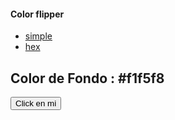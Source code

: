 <Doctype>
<html long="es">
<Head>
<meta charset="utf-8">
<title>
Botón de colores
</title>
<link rel="stylesheet"estilos.css">
</Head>
<Body>
 <nau>
  <di class="nau-center">
  <H4>Color flipper</H4>
  <ul class="nau-links">
    <li><a href="indice.html">simple</a>
    <li><a href="hexadecimal.html">hex</a>
  </ul>
 </div>
</nau>
<main>
 <div class="container">
  <H2>Color de Fondo : <span class="color">#f1f5f8</span></H2>
  <button class="btn btn-hero" id="btn">Click en mi</button>
 </div>
</main>
<script scr="aplicacion.js"></script>
</Body>
</Html>
 
